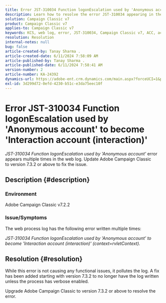 ```yaml
---
title: Error JST-310034 Function logonEscalation used by 'Anonymous account' to become 'Interaction account (interaction)'
description: Learn how to resolve the error JST-310034 appearing in the web log in Adobe Campaign Classic.
solution: Campaign Classic v7
product: Campaign Classic v7
applies-to: Campaign Classic v7
keywords: KCS, web log, error, JST-310034, Campaign Classic v7, ACC, account, logonEscalation
resolution: Resolution
internal-notes: null
bug: false
article-created-by: Tanay Sharma .
article-created-date: 6/11/2024 7:58:09 AM
article-published-by: Tanay Sharma .
article-published-date: 6/11/2024 7:58:41 AM
version-number: 2
article-number: KA-24392
dynamics-url: https://adobe-ent.crm.dynamics.com/main.aspx?forceUCI=1&pagetype=entityrecord&etn=knowledgearticle&id=a9940253-c827-ef11-840b-6045bd0065b6
exl-id: 3d299d72-0efd-4230-b51c-e3da75eec10f
---
```

# Error JST-310034 Function logonEscalation used by 'Anonymous account' to become 'Interaction account (interaction)'


*JST-310034 Function logonEscalation used by 'Anonymous account'* error appears multiple times in the web log. Update Adobe Campaign Classic to version 7.3.2 or above to fix the issue.

## Description {#description}


### Environment

Adobe Campaign Classic v7.2.2



### Issue/Symptoms

The web process log has the following error written multiple times:

*JST-310034 Function logonEscalation used by 'Anonymous account' to become 'Interaction account (interaction)' (context=rvletContext).*


## Resolution {#resolution}


While this error is not causing any functional issues, it pollutes the log. A fix has been added starting with version 7.3.2 to no longer have the log written unless the process has verbose enabled.

Upgrade Adobe Campaign Classic to version 7.3.2 or above to resolve the error.
